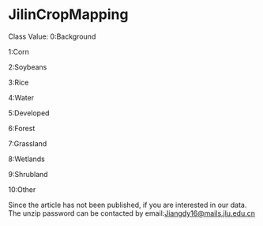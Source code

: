 # JilinCropMapping

Class Value:
0:Background

1:Corn

2:Soybeans

3:Rice

4:Water

5:Developed

6:Forest

7:Grassland

8:Wetlands

9:Shrubland

10:Other

Since the article has not been published, if you are interested in our data. The unzip password can be contacted by email:Jiangdy16@mails.jlu.edu.cn

